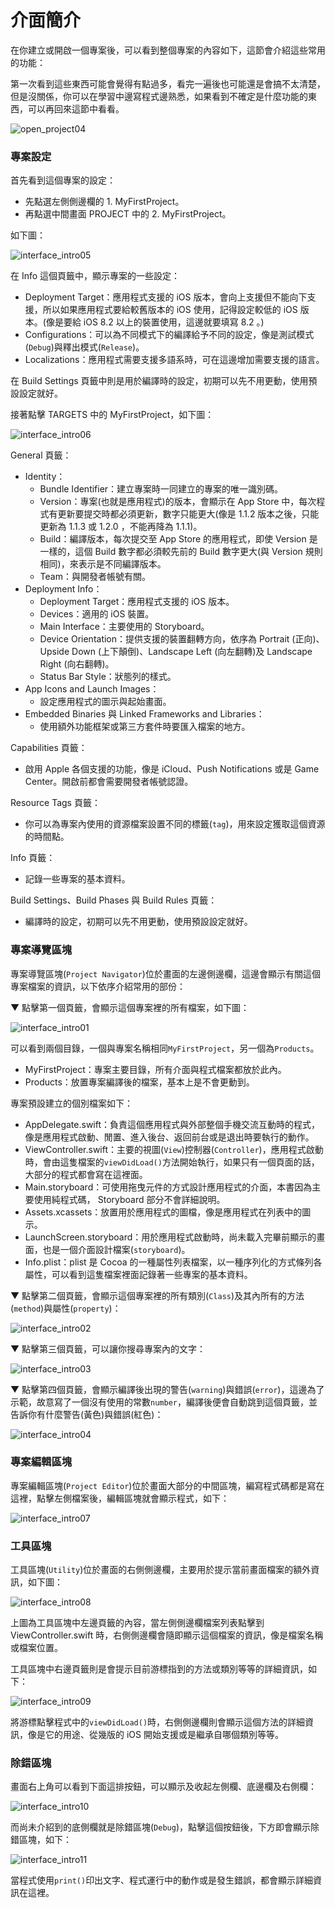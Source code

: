 # 介面簡介

在你建立或開啟一個專案後，可以看到整個專案的內容如下，這節會介紹這些常用的功能：

第一次看到這些東西可能會覺得有點過多，看完一遍後也可能還是會搞不太清楚，但是沒關係，你可以在學習中邊寫程式邊熟悉，如果看到不確定是什麼功能的東西，可以再回來這節中看看。

![open_project04](../images/open_project/open_project04.png)


### 專案設定

首先看到這個專案的設定：

- 先點選左側側邊欄的 1. MyFirstProject。
- 再點選中間畫面 PROJECT 中的 2. MyFirstProject。

如下圖：

![interface_intro05](../images/interface_intro/interface_intro05.png)

在 Info 這個頁籤中，顯示專案的一些設定：

- Deployment Target：應用程式支援的 iOS 版本，會向上支援但不能向下支援，所以如果應用程式要給較舊版本的 iOS 使用，記得設定較低的 iOS 版本。(像是要給 iOS 8.2 以上的裝置使用，這邊就要填寫 8.2 。)
- Configurations：可以為不同模式下的編譯給予不同的設定，像是測試模式(`Debug`)與釋出模式(`Release`)。
- Localizations：應用程式需要支援多語系時，可在這邊增加需要支援的語言。

在 Build Settings 頁籤中則是用於編譯時的設定，初期可以先不用更動，使用預設設定就好。

接著點擊 TARGETS 中的 MyFirstProject，如下圖：

![interface_intro06](../images/interface_intro/interface_intro06.png)

General 頁籤：

- Identity：
  - Bundle Identifier：建立專案時一同建立的專案的唯一識別碼。
  - Version：專案(也就是應用程式)的版本，會顯示在 App Store 中，每次程式有更新要提交時都必須更新，數字只能更大(像是 1.1.2 版本之後，只能更新為 1.1.3 或 1.2.0 ，不能再降為 1.1.1)。
  - Build：編譯版本，每次提交至 App Store 的應用程式，即使 Version 是一樣的，這個 Build 數字都必須較先前的 Build 數字更大(與 Version 規則相同)，來表示是不同編譯版本。
  - Team：與開發者帳號有關。
- Deployment Info：
  - Deployment Target：應用程式支援的 iOS 版本。
  - Devices：適用的 iOS 裝置。
  - Main Interface：主要使用的 Storyboard。
  - Device Orientation：提供支援的裝置翻轉方向，依序為 Portrait (正向)、Upside Down (上下顛倒)、Landscape Left (向左翻轉)及 Landscape Right (向右翻轉)。
  - Status Bar Style：狀態列的樣式。
- App Icons and Launch Images：
  - 設定應用程式的圖示與起始畫面。
- Embedded Binaries 與 Linked Frameworks and Libraries：
  - 使用額外功能框架或第三方套件時要匯入檔案的地方。

Capabilities 頁籤：

- 啟用 Apple 各個支援的功能，像是 iCloud、Push Notifications 或是 Game Center。開啟前都會需要開發者帳號認證。

Resource Tags 頁籤：

- 你可以為專案內使用的資源檔案設置不同的標籤(`tag`)，用來設定獲取這個資源的時間點。

Info 頁籤：

- 記錄一些專案的基本資料。

Build Settings、Build Phases 與 Build Rules 頁籤：

- 編譯時的設定，初期可以先不用更動，使用預設設定就好。

### 專案導覽區塊

專案導覽區塊(`Project Navigator`)位於畫面的左邊側邊欄，這邊會顯示有關這個專案檔案的資訊，以下依序介紹常用的部份：

▼ 點擊第一個頁籤，會顯示這個專案裡的所有檔案，如下圖：

![interface_intro01](../images/interface_intro/interface_intro01.png)

可以看到兩個目錄，一個與專案名稱相同`MyFirstProject`，另一個為`Products`。

- MyFirstProject：專案主要目錄，所有介面與程式檔案都放於此內。
- Products：放置專案編譯後的檔案，基本上是不會更動到。

專案預設建立的個別檔案如下：

- AppDelegate.swift：負責這個應用程式與外部整個手機交流互動時的程式，像是應用程式啟動、閒置、進入後台、返回前台或是退出時要執行的動作。
- ViewController.swift：主要的視圖(`View`)控制器(`Controller`)，應用程式啟動時，會由這隻檔案的`viewDidLoad()`方法開始執行，如果只有一個頁面的話，大部分的程式都會寫在這裡面。
- Main.storyboard：可使用拖曳元件的方式設計應用程式的介面，本書因為主要使用純程式碼， Storyboard 部分不會詳細說明。
- Assets.xcassets：放置用於應用程式的圖檔，像是應用程式在列表中的圖示。
- LaunchScreen.storyboard：用於應用程式啟動時，尚未載入完畢前顯示的畫面，也是一個介面設計檔案(`storyboard`)。
- Info.plist：plist 是 Cocoa 的一種屬性列表檔案，以一種序列化的方式條列各屬性，可以看到這隻檔案裡面記錄著一些專案的基本資料。

▼ 點擊第二個頁籤，會顯示這個專案裡的所有類別(`Class`)及其內所有的方法(`method`)與屬性(`property`)：

![interface_intro02](../images/interface_intro/interface_intro02.png)

▼ 點擊第三個頁籤，可以讓你搜尋專案內的文字：

![interface_intro03](../images/interface_intro/interface_intro03.png)

▼ 點擊第四個頁籤，會顯示編譯後出現的警告(`warning`)與錯誤(`error`)，這邊為了示範，故意寫了一個沒有使用的常數`number`，編譯後便會自動跳到這個頁籤，並告訴你有什麼警告(黃色)與錯誤(紅色)：

![interface_intro04](../images/interface_intro/interface_intro04.png)


### 專案編輯區塊

專案編輯區塊(`Project Editor`)位於畫面大部分的中間區塊，編寫程式碼都是寫在這裡，點擊左側檔案後，編輯區塊就會顯示程式，如下：

![interface_intro07](../images/interface_intro/interface_intro07.png)


### 工具區塊

工具區塊(`Utility`)位於畫面的右側側邊欄，主要用於提示當前畫面檔案的額外資訊，如下圖：

![interface_intro08](../images/interface_intro/interface_intro08.png)

上圖為工具區塊中左邊頁籤的內容，當左側側邊欄檔案列表點擊到 ViewController.swift 時，右側側邊欄會隨即顯示這個檔案的資訊，像是檔案名稱或檔案位置。

工具區塊中右邊頁籤則是會提示目前游標指到的方法或類別等等的詳細資訊，如下：

![interface_intro09](../images/interface_intro/interface_intro09.png)

將游標點擊程式中的`viewDidLoad()`時，右側側邊欄則會顯示這個方法的詳細資訊，像是它的用途、從幾版的 iOS 開始支援或是繼承自哪個類別等等。


### 除錯區塊

畫面右上角可以看到下面這排按鈕，可以顯示及收起左側欄、底邊欄及右側欄：

![interface_intro10](../images/interface_intro/interface_intro10.png)

而尚未介紹到的底側欄就是除錯區塊(`Debug`)，點擊這個按鈕後，下方即會顯示除錯區塊，如下：

![interface_intro11](../images/interface_intro/interface_intro11.png)

當程式使用`print()`印出文字、程式運行中的動作或是發生錯誤，都會顯示詳細資訊在這裡。

